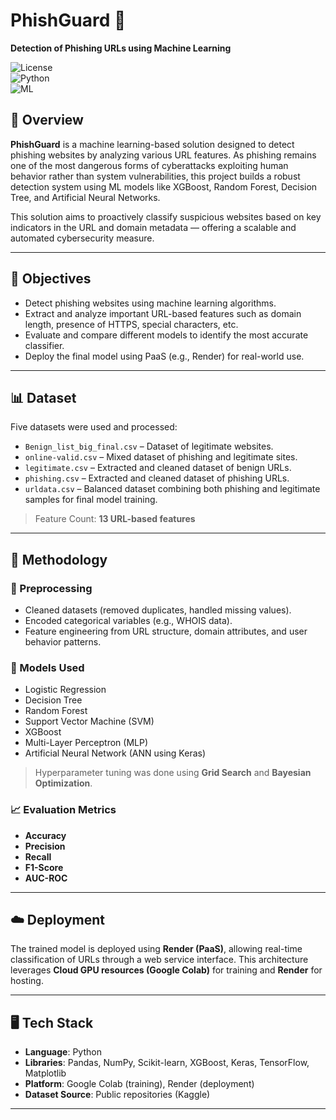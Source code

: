 # PhishGuard 🔐  
**Detection of Phishing URLs using Machine Learning**

![License](https://img.shields.io/badge/license-MIT-blue.svg)  
![Python](https://img.shields.io/badge/python-3.8%2B-blue)  
![ML](https://img.shields.io/badge/ML-XGBoost%2C%20RandomForest%2C%20ANN-orange)

## 🧠 Overview

**PhishGuard** is a machine learning-based solution designed to detect phishing websites by analyzing various URL features. As phishing remains one of the most dangerous forms of cyberattacks exploiting human behavior rather than system vulnerabilities, this project builds a robust detection system using ML models like XGBoost, Random Forest, Decision Tree, and Artificial Neural Networks.

This solution aims to proactively classify suspicious websites based on key indicators in the URL and domain metadata — offering a scalable and automated cybersecurity measure.

---

## 🎯 Objectives

- Detect phishing websites using machine learning algorithms.
- Extract and analyze important URL-based features such as domain length, presence of HTTPS, special characters, etc.
- Evaluate and compare different models to identify the most accurate classifier.
- Deploy the final model using PaaS (e.g., Render) for real-world use.

---

## 📊 Dataset

Five datasets were used and processed:

- `Benign_list_big_final.csv` – Dataset of legitimate websites.
- `online-valid.csv` – Mixed dataset of phishing and legitimate sites.
- `legitimate.csv` – Extracted and cleaned dataset of benign URLs.
- `phishing.csv` – Extracted and cleaned dataset of phishing URLs.
- `urldata.csv` – Balanced dataset combining both phishing and legitimate samples for final model training.

> Feature Count: **13 URL-based features**

---

## 🧪 Methodology

### 🔧 Preprocessing
- Cleaned datasets (removed duplicates, handled missing values).
- Encoded categorical variables (e.g., WHOIS data).
- Feature engineering from URL structure, domain attributes, and user behavior patterns.

### 🧠 Models Used
- Logistic Regression
- Decision Tree
- Random Forest
- Support Vector Machine (SVM)
- XGBoost
- Multi-Layer Perceptron (MLP)
- Artificial Neural Network (ANN using Keras)

> Hyperparameter tuning was done using **Grid Search** and **Bayesian Optimization**.

### 📈 Evaluation Metrics
- **Accuracy**
- **Precision**
- **Recall**
- **F1-Score**
- **AUC-ROC**

---

## ☁️ Deployment

The trained model is deployed using **Render (PaaS)**, allowing real-time classification of URLs through a web service interface. This architecture leverages **Cloud GPU resources (Google Colab)** for training and **Render** for hosting.

---

## 🖥️ Tech Stack

- **Language**: Python
- **Libraries**: Pandas, NumPy, Scikit-learn, XGBoost, Keras, TensorFlow, Matplotlib
- **Platform**: Google Colab (training), Render (deployment)
- **Dataset Source**: Public repositories (Kaggle)

---

